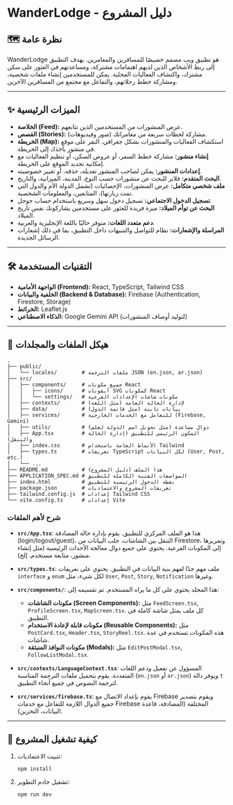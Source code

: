 # WanderLodge - دليل المشروع

## 🗺️ نظرة عامة

WanderLodge هو تطبيق ويب مصمم خصيصًا للمسافرين والمغامرين. يهدف التطبيق إلى ربط الأشخاص الذين لديهم اهتمامات مشتركة، ومساعدتهم في العثور على سكن مشترك، واكتشاف الفعاليات المحلية. يمكن للمستخدمين إنشاء ملفات شخصية، ومشاركة خطط رحلاتهم، والتفاعل مع مجتمع من المسافرين الآخرين.

---

## ✨ الميزات الرئيسية

- **الخلاصة (Feed):** عرض المنشورات من المستخدمين الذين تتابعهم.
- **القصص (Stories):** مشاركة لحظات سريعة من مغامراتك (صور وفيديوهات).
- **الخريطة (Map):** استكشاف الفعاليات والمنشورات بشكل جغرافي. النقر على موقع في منشور يأخذك إلى الخريطة.
- **إنشاء منشور:** مشاركة خطط السفر، أو عروض السكن، أو تنظيم الفعاليات مع إمكانية تحديد الموقع على الخريطة.
- **إعدادات المنشور:** يمكن لصاحب المنشور تعديله، حذفه، أو تغيير خصوصيته.
- **البحث المتقدم:** فلاتر للبحث عن منشورات حسب النوع، المدينة، الميزانية، والتاريخ.
- **ملف شخصي متكامل:** عرض المنشورات، الإحصائيات (تشمل الدولة الأم والدول التي تمت زيارتها)، المتابعين، والمعلومات الشخصية.
- **تسجيل الدخول الاجتماعي:** تسجيل دخول سهل وسريع باستخدام حساب جوجل.
- **البحث عن توأم الميلاد:** ميزة فريدة للعثور على مستخدمين يشاركونك نفس تاريخ الميلاد.
- **دعم متعدد اللغات:** متوفر حاليًا باللغة الإنجليزية والعربية.
- **المراسلة والإشعارات:** نظام للتواصل والتنبيهات داخل التطبيق، بما في ذلك إشعارات الرسائل الجديدة.

---

## 🛠️ التقنيات المستخدمة

- **الواجهة الأمامية (Frontend):** React, TypeScript, Tailwind CSS
- **الخلفية والبيانات (Backend & Database):** Firebase (Authentication, Firestore, Storage)
- **الخرائط:** Leaflet.js
- **الذكاء الاصطناعي:** Google Gemini API (لتوليد أوصاف المنشورات)

---

## 📁 هيكل الملفات والمجلدات

```
.
├── public/
│   └── locales/        # ملفات الترجمة JSON (en.json, ar.json)
├── src/
│   ├── components/     # جميع مكونات React
│   │   ├── icons/      # أيقونات SVG كمكونات React
│   │   └── settings/   # مكونات شاشات الإعدادات الفرعية
│   ├── contexts/       # لإدارة الحالة العامة (مثل اللغة)
│   ├── data/           # بيانات ثابتة (مثل قائمة الدول)
│   ├── services/       # للتعامل مع الخدمات الخارجية (Firebase, Gemini)
│   ├── utils/          # دوال مساعدة (مثل تحويل اسم الدولة لعلم)
│   ├── App.tsx         # المكون الرئيسي للتطبيق (إدارة الحالة والتنقل)
│   ├── index.css       # الأنماط العامة باستخدام Tailwind
│   ├── types.ts        # تعريفات TypeScript لكل البيانات (User, Post, etc.)
│   └── ...
├── README.md           # هذا الملف (دليل المشروع)
├── APPLICATION_SPEC.md # المواصفات الفنية الكاملة للتطبيق
├── index.html          # نقطة الدخول الرئيسية للتطبيق
├── package.json        # تعريفات المشروع والاعتماديات
├── tailwind.config.js  # إعدادات Tailwind CSS
└── vite.config.ts      # إعدادات Vite
```

### شرح لأهم الملفات

- **`src/App.tsx`**: هذا هو الملف المركزي للتطبيق. يقوم بإدارة حالة المصادقة (login/logout/guest)، التنقل بين الشاشات، جلب البيانات من Firestore، وتمريرها إلى المكونات الفرعية. يحتوي على جميع دوال معالجة الأحداث الرئيسية (مثل إنشاء منشور، متابعة مستخدم، إلخ).

- **`src/types.ts`**: ملف مهم جدًا لفهم بنية البيانات في التطبيق. يحتوي على تعريفات `interface` و `enum` لكل شيء، مثل `User`, `Post`, `Story`, `Notification` وغيرها.

- **`src/components/`**: هذا المجلد يحتوي على كل ما يراه المستخدم. تم تقسيمه إلى:
    - **مكونات الشاشات (Screen Components):** مثل `FeedScreen.tsx`, `ProfileScreen.tsx`, `MapScreen.tsx`. كل ملف يمثل شاشة كاملة في التطبيق.
    - **مكونات قابلة لإعادة الاستخدام (Reusable Components):** مثل `PostCard.tsx`, `Header.tsx`, `StoryReel.tsx`. هذه المكونات تستخدم في عدة شاشات.
    - **مكونات النوافذ المنبثقة (Modals):** مثل `EditPostModal.tsx`, `FollowListModal.tsx`.

- **`src/contexts/LanguageContext.tsx`**: المسؤول عن تفعيل ودعم اللغات المتعددة. يقوم بتحميل ملفات الترجمة المناسبة (`en.json` أو `ar.json`) ويوفر دالة `t` لترجمة النصوص في جميع أنحاء التطبيق.

- **`src/services/firebase.ts`**: يقوم بإعداد الاتصال مع Firebase ويقوم بتصدير جميع الدوال اللازمة للتفاعل مع خدمات Firebase المختلفة (المصادقة، قاعدة البيانات، التخزين).

---

## 🚀 كيفية تشغيل المشروع

1.  تثبيت الاعتماديات:
    ```bash
    npm install
    ```
2.  تشغيل خادم التطوير:
    ```bash
    npm run dev
    ```